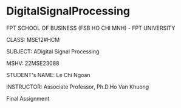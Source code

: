 # DigitalSignalProcessing

FPT SCHOOL OF BUSINESS (FSB HO CHI MNH) - FPT UNIVERSITY

CLASS: MSE12#HCM

SUBJECT: ADigital Signal Processing

MSHV: 22MSE23088

STUDENT's NAME: Le Chi Ngoan

INSTRUCTOR: Associate Professor, Ph.D.Ho Van Khuong

Final Assignment

